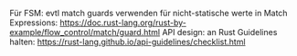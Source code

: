 Für FSM: evtl match guards verwenden für nicht-statische werte in Match Expressions: https://doc.rust-lang.org/rust-by-example/flow_control/match/guard.html
API design: an Rust Guidelines halten: https://rust-lang.github.io/api-guidelines/checklist.html
